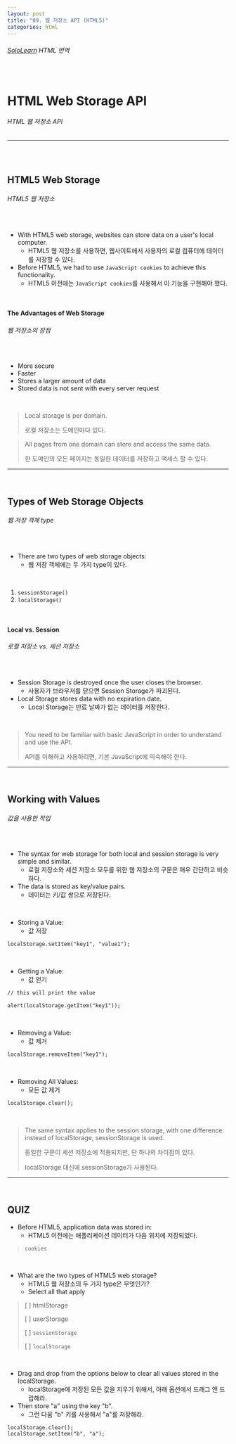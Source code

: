 ```yaml
---
layout: post
title: "09. 웹 저장소 API (HTML5)"
categories: html
---
```


###### [SoloLearn](https://www.sololearn.com/) HTML 번역

<br>

# HTML Web Storage API

###### HTML 웹 저장소 API

------

<br>

<br>

## HTML5 Web Storage

###### HTML5 웹 저장소

<br>

- With HTML5 web storage, websites can store data on a user's local computer.
  - HTML5 웹 저장소를 사용하면, 웹사이트에서 사용자의 로컬 컴퓨터에 데이터를 저장할 수 있다.
- Before HTML5, we had to use `JavaScript cookies` to achieve this functionality.
  - HTML5 이전에는 `JavaScript cookies`를 사용해서 이 기능을 구현해야 했다.

<br>

#### The Advantages of Web Storage

###### 웹 저장소의 장점

<br>

- More secure
- Faster
- Stores a larger amount of data
- Stored data is not sent with every server request

<br>

> Local storage is per domain.
>
> 로컬 저장소는 도메인마다 있다.

> All pages from one domain can store and access the same data.
>
> 한 도메인의 모든 페이지는 동일한 데이터를 저장하고 액세스 할 수 있다.

------

<br>

## Types of Web Storage Objects

###### 웹 저장 객체 type

<br>

- There are two types of web storage objects:
  - 웹 저장 객체에는 두 가지 type이 있다.

<br>

1. `sessionStorage()`
2. `localStorage()`

<br>

#### Local vs. Session

###### 로컬 저장소 vs. 세션 저장소

<br>

- Session Storage is destroyed once the user closes the browser.
  - 사용자가 브라우저를 닫으면 Session Storage가 파괴된다.
- Local Storage stores data with no expiration date.
  - Local Storage는 만료 날짜가 없는 데이터를 저장한다.

<br>

> You need to be familiar with basic JavaScript in order to understand and use the API.
>
> API를 이해하고 사용하려면, 기본 JavaScript에 익숙해야 한다.

------

<br>

## Working with Values

###### 값을 사용한 작업

<br>

- The syntax for web storage for both local and session storage is very simple and similar.
  - 로컬 저장소와 세션 저장소 모두를 위한 웹 저장소의 구문은 매우 간단하고 비슷하다.
- The data is stored as key/value pairs.
  - 데이터는 키/값 쌍으로 저장된다.

<br>

- Storing a Value:
  - 값 저장

```html
localStorage.setItem("key1", "value1");
```

<br>

- Getting a Value:
  - 값 얻기

```html
// this will print the value

alert(localStorage.getItem("key1"));
```

<br>

- Removing a Value:
  - 값 제거

```html
localStorage.removeItem("key1");
```

<br>

- Removing All Values:
  - 모든 값 제거

```html
localStorage.clear();
```

<br>

> The same syntax applies to the session storage, with one difference: instead of localStorage, sessionStorage is used.
>
> 동일한 구문이 세션 저장소에 적용되지만, 단 하나의 차이점이 있다.
>
> localStorage 대신에 sessionStorage가 사용된다.

------

<br>

## QUIZ

- Before HTML5, application data was stored in:
  - HTML5 이전에는 애플리케이션 데이터가 다음 위치에 저장되었다.

> `cookies`

<br>

- What are the two types of HTML5 web storage?
  - HTML5 웹 저장소의 두 가지 type은 무엇인가?
  - Select all that apply

> [ ] htmlStorage
>
> [ ] userStorage
>
> [ ] `sessionStorage`
>
> [ ] `localStorage`

<br>

- Drag and drop from the options below to clear all values stored in the localStorage.
  - localStorage에 저장된 모든 값을 지우기 위해서, 아래 옵션에서 드래그 앤 드랍해라.
- Then store "a" using the key "b".
  - 그런 다음 "b" 키를 사용해서 "a"를 저장해라.

```html
localStorage.clear();
localStorage.setItem("b", "a");
```

<br>